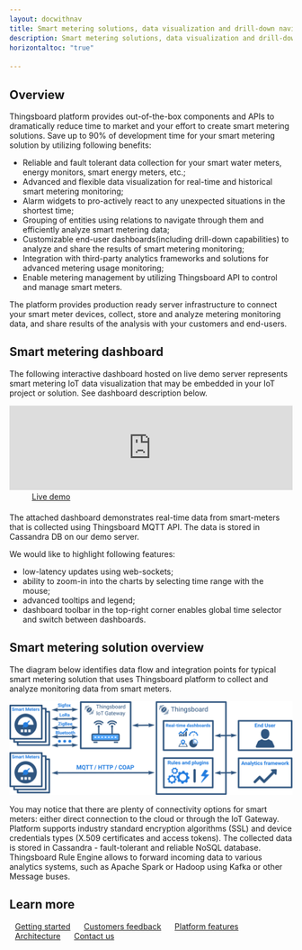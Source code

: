 ```yaml
---
layout: docwithnav
title: Smart metering solutions, data visualization and drill-down navigation 
description: Smart metering solutions, data visualization and drill-down navigation
horizontaltoc: "true"

---
```


## Overview

Thingsboard platform provides out-of-the-box components and APIs to dramatically reduce time to market and your effort to create smart metering solutions.
Save up to 90% of development time for your smart metering solution by utilizing following benefits:

 - Reliable and fault tolerant data collection for your smart water meters, energy monitors, smart energy meters, etc.;
 - Advanced and flexible data visualization for real-time and historical smart metering monitoring;
 - Alarm widgets to pro-actively react to any unexpected situations in the shortest time;
 - Grouping of entities using relations to navigate through them and efficiently analyze smart metering data;
 - Customizable end-user dashboards(including drill-down capabilities) to analyze and share the results of smart metering monitoring;
 - Integration with third-party analytics frameworks and solutions for advanced metering usage monitoring;
 - Enable metering management by utilizing Thingsboard API to control and manage smart meters.
 
The platform provides production ready server infrastructure to connect your smart meter devices, collect, store and analyze metering monitoring data, and share results of the analysis with your customers and end-users.

## Smart metering dashboard

The following interactive dashboard hosted on live demo server represents smart metering IoT data visualization that may be embedded in your IoT project or solution. See dashboard description below.

<iframe class="demoDashboardFrame" src="https://demo.thingsboard.io/dashboards/3a1026e0-83f6-11e7-b56d-c7f326cba909?publicId=322a2330-7c36-11e7-835d-c7f326cba909" frameborder="0" width="100%"></iframe>
<div class="center" style="margin-bottom: 20px;">
    <a target="_blank" style="padding: 0 40px;" href="https://demo.thingsboard.io/dashboards/3a1026e0-83f6-11e7-b56d-c7f326cba909?publicId=322a2330-7c36-11e7-835d-c7f326cba909" class="button">Live demo</a>
</div>

The attached dashboard demonstrates real-time data from smart-meters that is collected using Thingsboard MQTT API. The data is stored in Cassandra DB on our demo server.

We would like to highlight following features:

 - low-latency updates using web-sockets;
 - ability to zoom-in into the charts by selecting time range with the mouse;
 - advanced tooltips and legend;
 - dashboard toolbar in the top-right corner enables global time selector and switch between dashboards.

## Smart metering solution overview
 
The diagram below identifies data flow and integration points for typical smart metering solution that uses Thingsboard platform to collect and analyze monitoring data from smart meters.

![Smart metering solution diagram](/images/iot-use-cases/smart-energy-monitoring.svg)

You may notice that there are plenty of connectivity options for smart meters: either direct connection to the cloud or through the IoT Gateway.
Platform supports industry standard encryption algorithms (SSL) and device credentials types (X.509 certificates and access tokens).
The collected data is stored in Cassandra - fault-tolerant and reliable NoSQL database.
Thingsboard Rule Engine allows to forward incoming data to various analytics systems, such as Apache Spark or Hadoop using Kafka or other Message buses.

## Learn more

<a style="margin: 10px;" href="/docs/getting-started-guides/helloworld/" class="button">Getting started</a>
<a style="margin: 10px;" href="/docs/feedback/" class="button">Customers feedback</a>
<a style="margin: 10px;" href="/docs/#platform-features" class="button">Platform features</a>
<a style="margin: 10px;" href="/docs/reference/architecture/" class="button">Architecture</a>
<a style="margin: 10px;" href="/docs/contact-us/" class="button">Contact us</a>
